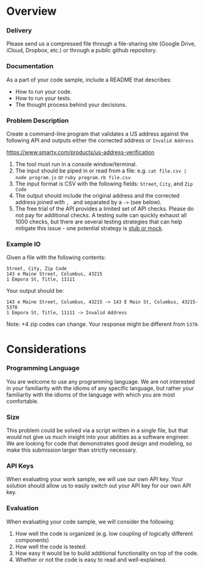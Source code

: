 # Overview

### Delivery

Please send us a compressed file through a file-sharing site (Google Drive, iCloud, Dropbox, etc.) or through a public github repository.

### Documentation

As a part of your code sample, include a README that describes:
* How to run your code.
* How to run your tests.
* The thought process behind your decisions.
### Problem Description

Create a command-line program that validates a US address against the following API and outputs either the corrected address or `Invalid Address`

https://www.smarty.com/products/us-address-verification

1. The tool must run in a console window/terminal.
2. The input should be piped in or read from a file: e.g. `cat file.csv | node program.js` or `ruby program.rb file.csv`
3. The input format is CSV with the following fields: `Street`, `City`, and `Zip Code`
4. The output should include the original address and the corrected address joined with `, ` and separated by a ` -> ` (see below).
5. The free trial of the API provides a limited set of API checks. Please do not pay for additional checks. A testing suite can quickly exhaust all 1000 checks, but there are several testing strategies that can help mitigate this issue - one potential strategy is [stub or mock](https://martinfowler.com/articles/mocksArentStubs.html).

### Example IO

Given a file with the following contents:

```
Street, City, Zip Code
143 e Maine Street, Columbus, 43215
1 Empora St, Title, 11111
```

Your output should be:

```
143 e Maine Street, Columbus, 43215 -> 143 E Main St, Columbus, 43215-5370
1 Empora St, Title, 11111 -> Invalid Address
```

Note: +4 zip codes can change. Your response might be different from `5370`.

# Considerations

### Programming Language

You are welcome to use any programming language.  We are not interested in your familiarity with the idioms of any specific language, but rather your familiarity with the idioms of the language with which you are most comfortable.

### Size

This problem could be solved via a script written in a single file, but that would not give us much insight into your abilities as a software engineer. We are looking for code that demonstrates good design and modeling, so make this submission larger than strictly necessary.

### API Keys

When evaluating your work sample, we will use our own API key. Your solution should allow us to easily switch out your API key for our own API key.

### Evaluation

When evaluating your code sample, we will consider the following:
1. How well the code is organized (e.g. low coupling of logically different components)
2. How well the code is tested.
3. How easy it would be to build additional functionality on top of the code.
4. Whether or not the code is easy to read and well-explained.
